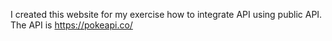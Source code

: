 I created this website for my exercise how to integrate API using public API. The API is https://pokeapi.co/